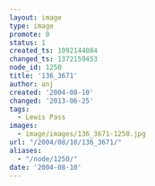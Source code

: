 ```yaml
---
layout: image
type: image
promote: 0
status: 1
created_ts: 1092144084
changed_ts: 1372159453
node_id: 1250
title: '136_3671'
author: anj
created: '2004-08-10'
changed: '2013-06-25'
tags:
  - Lewis Pass
images:
  - image/images/136_3671-1250.jpg
url: "/2004/08/10/136_3671/"
aliases:
  - "/node/1250/"
date: '2004-08-10'
---
```


